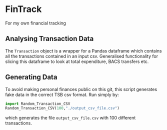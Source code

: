 # FinTrack
For my own financial tracking

## Analysing Transaction Data

The `Transaction` object is a wrapper for a Pandas dataframe which contains all the transactions contained in an input csv. Generalised functionality for slicing this dataframe to look at total expenditure, BACS transfers etc.

## Generating Data

To avoid making personal finances public on this git, this script generates fake data in the correct TSB csv format. Run simply by:

```python
import Random_Transaction_CSV 
Random_Transaction_CSV(100,"./output_csv_file.csv")
```
which generates the file `output_csv_file.csv` with 100 different transactions.
